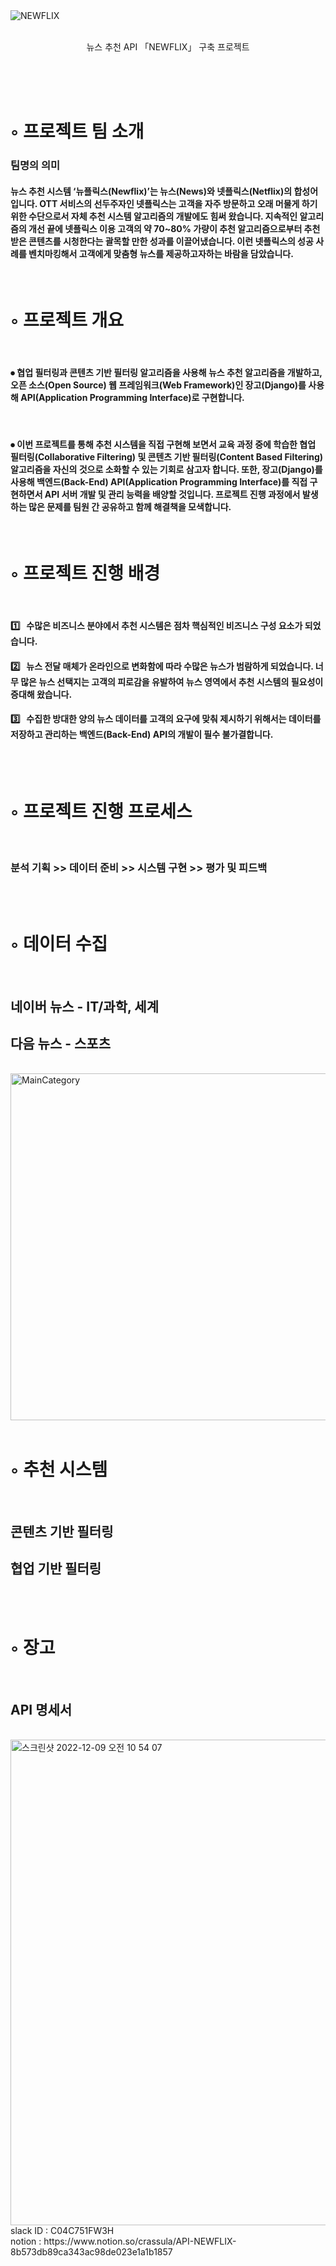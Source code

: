 <br/> <br/> 
![NEWFLIX](https://user-images.githubusercontent.com/93568806/206600698-df07828f-8493-4d70-93f8-dded19f7c3ba.png)


<br/> 


<div align="center">
뉴스 추천 API 「NEWFLIX」 구축 프로젝트  
</div>

<br/> <br/> <br/> 





# ◦ 프로젝트 팀 소개 
### 팀명의 의미
#### 뉴스 추천 시스템 ‘뉴플릭스(Newflix)’는 뉴스(News)와 넷플릭스(Netflix)의 합성어입니다. OTT 서비스의 선두주자인 넷플릭스는 고객을 자주 방문하고 오래 머물게 하기 위한 수단으로서 자체 추천 시스템 알고리즘의 개발에도 힘써 왔습니다. 지속적인 알고리즘의 개선 끝에 넷플릭스 이용 고객의 약 70~80% 가량이 추천 알고리즘으로부터 추천 받은 콘텐츠를 시청한다는 괄목할 만한 성과를 이끌어냈습니다. 이런 넷플릭스의 성공 사례를 벤치마킹해서 고객에게 맞춤형 뉴스를 제공하고자하는 바람을 담았습니다.

<br/> 

# ◦ 프로젝트 개요

<br/>

#### ⦁ 협업 필터링과 콘텐츠 기반 필터링 알고리즘을 사용해 뉴스 추천 알고리즘을 개발하고, 오픈 소스(Open Source) 웹 프레임워크(Web Framework)인 장고(Django)를 사용해 API(Application Programming Interface)로 구현합니다.

<br/> 

#### ⦁ 이번 프로젝트를 통해 추천 시스템을 직접 구현해 보면서 교육 과정 중에 학습한 협업 필터링(Collaborative Filtering) 및 콘텐츠 기반 필터링(Content Based Filtering) 알고리즘을 자신의 것으로 소화할 수 있는 기회로 삼고자 합니다. 또한, 장고(Django)를 사용해 백엔드(Back-End) API(Application Programming Interface)를 직접 구현하면서 API 서버 개발 및 관리 능력을 배양할 것입니다. 프로젝트 진행 과정에서 발생하는 많은 문제를 팀원 간 공유하고 함께 해결책을 모색합니다.

<br/> 

# ◦ 프로젝트 진행 배경

<br/> 

#### 1️⃣&nbsp;&nbsp;&nbsp;수많은 비즈니스 분야에서 추천 시스템은 점차 핵심적인 비즈니스 구성 요소가 되었습니다.

#### 2️⃣&nbsp;&nbsp;&nbsp;뉴스 전달 매체가 온라인으로 변화함에 따라 수많은 뉴스가 범람하게 되었습니다. 너무 많은 뉴스 선택지는 고객의 피로감을 유발하여 뉴스 영역에서 추천 시스템의 필요성이 증대해 왔습니다.

#### 3️⃣&nbsp;&nbsp;&nbsp;수집한 방대한 양의 뉴스 데이터를 고객의 요구에 맞춰 제시하기 위해서는 데이터를 저장하고 관리하는 백엔드(Back-End) API의 개발이 필수 불가결합니다.

<br/> 
<br/>

# ◦ 프로젝트 진행 프로세스

<br/> 

### 분석 기획 >> 데이터 준비 >> 시스템 구현 >> 평가 및 피드백

<br/> 
<br/>

# ◦ 데이터 수집

<br/> 

## 네이버 뉴스 - IT/과학, 세계 <br/> 
## 다음 뉴스 - 스포츠 <br/> 
<br/>
<img width="555" alt="MainCategory" src="https://user-images.githubusercontent.com/93568806/206606098-1376bc78-e7a1-49de-a60f-6aad847f649f.png">

<br/>
<br/>

# ◦ 추천 시스템

<br/> 

## 콘텐츠 기반 필터링<br/>
## 협업 기반 필터링 

<br/> 
<br/>

# ◦ 장고
<br/>

## API 명세서
<br/>

<img width="777" alt="스크린샷 2022-12-09 오전 10 54 07" src="https://user-images.githubusercontent.com/93568806/206605492-d415d426-b02e-4253-90bc-66327c36105f.png">






<br/>
slack ID : C04C751FW3H <br/>
notion : https://www.notion.so/crassula/API-NEWFLIX-8b573db89ca343ac98de023e1a1b1857


